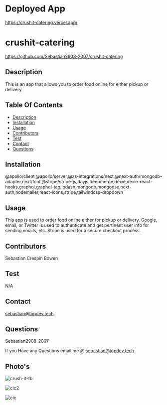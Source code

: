 # Deployed App
https://crushit-catering.vercel.app/

# crushit-catering
 https://github.com/Sebastian2908-2007/crushit-catering
 ## Description

This is an app that allows you to order food online for either pickup or delivery
    
 ## Table Of Contents
* [Description](#description)
* [Installation](#installation)
* [Usage](#usage)
* [Contributors](#contributors)
* [Test](#test)
* [Contact](#contact)
* [Questions](#questions)
    
 ## Installation

@apollo/client,@apollo/server,@as-integrations/next,@next-auth/mongodb-adapter,next/font,@stripe/stripe-js,dayjs,deepmerge,dexie,dexie-react-hooks,graphql,graphql-tag,lodash,mongodb,mongoose,next-auth,nodemailer,react-icons,stripe,tailwindcss-dropdown

## Usage
  This app is used to order food online either for pickup or delivery. Google, email, or Twitter is used to authenticate and get pertinent user info for sending emails, etc. Stripe is used for a secure checkout process.

 ## Contributors

  Sebastian Crespin Bowen

 ## Test 

 N/A
    
## Contact

 <sebastian@topdev.tech>

## Questions

 Sebastian2908-2007

If you Have any Questions email me @ <sebastian@topdev.tech>


## Photo's
![crush-it-fb](https://user-images.githubusercontent.com/77297220/221481934-1e7d5dce-6b2a-48b4-a522-2e1b88f36bea.png)

![cic2](https://user-images.githubusercontent.com/77297220/221481936-b9c824f4-4295-4bf7-b97b-ceff108d87aa.png)

![cic](https://user-images.githubusercontent.com/77297220/221481944-6d243747-296f-4fb8-ac04-741c2dbf57cb.png)
